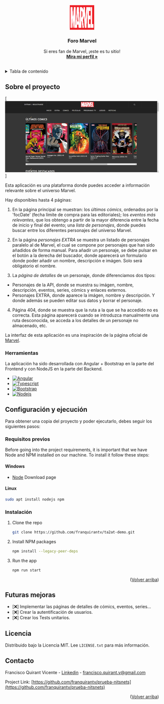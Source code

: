 <a name="readme-top"></a>


<!-- PROJECT LOGO -->
<br />
<div align="center">
  <a href="https://github.com/franquirantv/prueba-nitsnets">
    <img src="foro-marvel\src\assets\Marvel_Logo.svg.png" alt="Logo" width="80" height="80">
  </a>

  <h3 align="center">Foro Marvel</h3>

  <p align="center">
    Si eres fan de Marvel, ¡este es tu sitio!
    <br />
    <a href="https://linkedin.com/in/francisco-quirant-vicente"><strong>Mira mi perfil »</strong></a>
    <br />
    <br />
  </p>
</div>



<!-- TABLE OF CONTENTS -->
<details>
  <summary>Tabla de contenido</summary>
  <ol>
    <li>
      <a href="#sobre-el-proyecto">Sobre el proyecto</a>
      <ul>
        <li><a href="#herramientas">Herramientas</a></li>
      </ul>
    </li>
    <li>
      <a href="#configuracion-y-ejecucion">Configuración y ejecución</a>
      <ul>
        <li><a href="#requisitos-previos">Requisitos previos</a></li>
        <li><a href="#instalacion">Instalación</a></li>
      </ul>
    </li>
    <li><a href="#futuras-mejoras">Futuras mejoras</a></li>
    <li><a href="#licencia">Licencia</a></li>
    <li><a href="#contacto">Contacto</a></li>
  </ol>
</details>



<!-- ABOUT THE PROJECT -->
## Sobre el proyecto

[![Landing Screen Shot][landing-screenshot]]

Esta aplicación es una plataforma donde puedes acceder a información relevante sobre el universo Marvel.

Hay disponibles hasta 4 páginas:

1. En la página principal se muestran: los *últimos cómics*, ordenados por la 'focDate' (fecha límite de compra para las editoriales); los *eventos más relevantes*, que los obtengo a partir de la mayor diferencia entre la fecha de inicio y final del evento; una *lista de personajes*, donde puedes buscar entre los diferentes personajes del universo Marvel.

2. En la página *personajes EXTRA* se muestra un listado de personajes paralelo al de Marvel, el cual se compone por personajes que han sido añadidos de forma manual. Para añadir un personaje, se debe pulsar en el botón a la derecha del buscador, donde aparecerá un formulario donde poder añadir un nombre, descripción e imágen. Solo será obligatorio el nombre.

3. La *página de detalles* de un personaje, donde diferenciamos dos tipos:
  - Personajes de la API, donde se muestra su imágen, nombre, descripción, eventos, series, cómics y enlaces externos.
  - Personajes EXTRA, donde aparece la imágen, nombre y descripción. Y donde además se pueden editar sus datos y borrar el personaje. 

4. Página 404, donde se muestra que la ruta a la que se ha accedido no es correcta. Esta página aparecerá cuando se introduzca manualmente una ruta desconocida, se acceda a los detalles de un personaje no almacenado, etc.

La interfaz de esta aplicación es una inspiración de la página oficial de [Marvel](https://marvel.com).

### Herramientas

La aplicación ha sido desarrollada con Angular + Bootstrap en la parte del Frontend y con NodeJS en la parte del Backend.

* [![Angular][Angular.io]][Angular-url]
* [![Typescript][Typescript]][Typescript-url]
* [![Bootstrap][Bootstrap.com]][Bootstrap-url]
* [![Nodejs][Nodejs.org]][Nodejs-url]

<!-- GETTING STARTED -->
## Configuración y ejecución

Para obtener una copia del proyecto y poder ejecutarlo, debes seguir los siguientes pasos:

### Requisitos previos

Before going into the project requirements, it is important that we have Node and NPM installed on our machine. To install it follow these steps:

#### Windows
* [Node](https://nodejs.org/en/download/) Download page

#### Linux
  ```sh
  sudo apt install nodejs npm
  ```

### Instalación

1. Clone the repo
   ```sh
   git clone https://github.com/franquirantv/ta2at-demo.git
   ```
2. Install NPM packages
   ```sh
   npm install --legacy-peer-deps
   ```
3. Run the app
    ```sh
    npm run start
    ```
<p align="right">(<a href="#readme-top">Volver arriba</a>)</p>

<!-- ROADMAP -->
## Futuras mejoras

- [:x:] Implementar las páginas de detalles de cómics, eventos, series...
- [:x:] Crear la autentificación de usuarios.
- [:x:] Crear los Tests unitarios.

<!-- LICENSE -->
## Licencia

Distribuido bajo la Licencia MIT. Lee `LICENSE.txt` para más información.

<!-- CONTACT -->
## Contacto

Francisco Quirant Vicente - [Linkedin](https://linkedin.com/in/francisco-quirant-vicente) - francisco.quirant.v@gmail.com

Project Link: [https://github.com/franquirantv/prueba-nitsnets](https://github.com/franquirantv/prueba-nitsnets)

<p align="right">(<a href="#readme-top">Volver arriba</a>)</p>


<!-- MARKDOWN LINKS & IMAGES -->
<!-- https://www.markdownguide.org/basic-syntax/#reference-style-links -->
[landing-screenshot]: foro-marvel\src\assets\landing-foro-marvel.jpeg

[Angular.io]: https://img.shields.io/badge/Angular-DD0031?style=for-the-badge&logo=angular&logoColor=white
[Angular-url]: https://angular.io/
[Typescript]: https://img.shields.io/badge/typescript-2d6ed6?style=for-the-badge&logo=typescript&logoColor=white
[Typescript-url]: https://www.typescriptlang.org/
[Bootstrap.com]: https://img.shields.io/badge/Bootstrap-563D7C?style=for-the-badge&logo=bootstrap&logoColor=white
[Bootstrap-url]: https://getbootstrap.com
[Nodejs.org]: https://img.shields.io/npm/v/npm.svg?logo=nodedotjs
[Nodejs-url]: https://nodejs.org/

